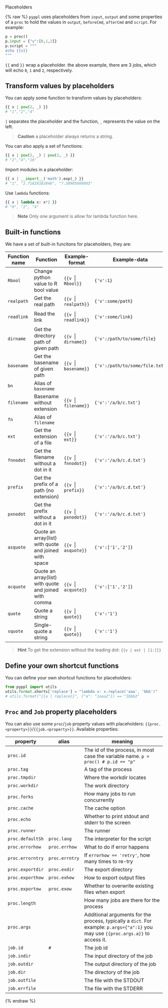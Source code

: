 #
Placeholders
<!-- toc -->

{% raw %}
`pyppl` uses placeholders from `input`, `output` and some properties of a `proc` to hold the values in `output`, `beforeCmd`, `afterCmd` and `script`. For example:
```python
p = proc()
p.input = {"v":[0,1,2]}
p.script = """
echo {{v}}
"""
```
`{{` and `}}` wrap a placeholder. the above example, there are 3 jobs, which will echo `0`, `1` and `2`, respectively.

## Transform values by placeholders
You can apply some function to transform values by placeholders:
```python
{{ v | pow(2, _) }}
# "1","2","4"
```
`|` separates the placeholder and the function, `_` represents the value on the left.
> **Caution** a placeholder always returns a string.

You can also apply a set of functions:
```python
{{ v | pow(2, _) | pow(2, _) }}
# "2","4","16"
```

Import modules in a placeholder:
```python
{{ v | __import__('math').exp(_) }}
# "1", "2.71828182846", "7.38905609893"
```

Use `lambda` functions:
```python
{{ v | lambda x: x*2 }}
# "0", "2", "4"
```
> **Note** Only one argument is allow for lambda function here.

## Built-in functions
We have a set of built-in funcitons for placeholders, they are:

| Function name | Function | Example-format | Example-data | Example-result |
|---------------|----------|----------------|--------------|----------------|
|`Rbool`|Change python value to R bool value|`{{v `&#x7c;` Rbool}}`|`{'v':1}`|`TRUE`|
|`realpath`|Get the real path|`{{v `&#x7c;` realpath}}`|`{'v':some/path}`|`<the real path of some/path>`|
|`readlink`|Read the link|`{{v `&#x7c;` readlink}}`|`{'v':some/link}`|`<the real path some/link links to`|
|`dirname`|Get the directory path of given path|`{{v `&#x7c;` dirname}}`|`{'v':/path/to/some/file}`|`/path/to/some/`|
|`basename`|Get the basename of given path|`{{v `&#x7c;` basename}}`|`{'v':/path/to/some/file.txt}`|`file.txt`|
|`bn`|Alias of `basename`||||
|`filename`|Basename without extension|`{{v `&#x7c;` filename}}`|`{'v':'/a/b/c.txt'}`|`c`|
|`fn`|Alias of `filename`||||
|`ext`|Get the extension of a file|`{{v `&#x7c;` ext}}`|`{'v':'/a/b/c.txt'}`|`.txt`|
|`fnnodot`|Get the filename without a dot in it|`{{v `&#x7c;` fnnodot}}`|`{'v':'/a/b/c.d.txt'}`|`c`|
|`prefix`|Get the prefix of a path (no extension)|`{{v `&#x7c;` prefix}}`|`{'v':'/a/b/c.d.txt'}`|`/a/b/c.d`|
|`pxnodot`|Get the prefix without a dot in it|`{{v `&#x7c;` pxnodot}}`|`{'v':'/a/b/c.d.txt'}`|`/a/b/c`|
|`asquote`|Quote an array(list) with quote and joined with space|`{{v `&#x7c;` asquote}}`|`{'v':['1','2']}`|`"1" "2"`|
|`acquote`|Quote an array(list) with quote and joined with comma|`{{v `&#x7c;` acquote}}`|`{'v':['1','2']}`|`"1","2"`|
|`quote`|Quote a string|`{{v `&#x7c;` quote}}`|`{'v':'1'}`|`"1"`|
|`squote`|Single-quote a string|`{{v `&#x7c;` quote}}`|`{'v':'1'}`|`'1'`|

> **Hint** To get the extension without the leading dot: `{{v | ext | [1:]}}`

## Define your own shortcut functions
You can define your own shortcut functions for placeholders:
```python
from pyppl import utils
utils.format.shorts['replace'] = "lambda x: x.replace('aaa', 'bbb')"
# utils.format("{{a | replace}}", {"a": "1aaa2"}) == "1bbb2"
```

## `Proc` and `Job` property placeholders
You can also use some `proc`/`job` property values with placeholders: `{{proc.<property>}}`/`{{job.<property>}}`. Available properties:

| property | alias |meaning |
|--------------|---------|----------------------|
|`proc.id`|| The id of the process, in most case the variable name. `p = proc() # p.id == "p"`|
|`proc.tag`||A tag of the process|
|`proc.tmpdir`||Where the workdir locates|
|`proc.workdir`||The work directory|
|`proc.forks`||How many jobs to run concurrently|
|`proc.cache`||The cache option|
|`proc.echo`||Whether to print stdout and stderr to the screen|
|`proc.runner`||The runner|
|`proc.defaultSh`|`proc.lang`|The interpreter for the script|
|`proc.errorhow`|`proc.errhow`|What to do if error happens|
|`proc.errorntry`|`proc.errntry`|If `errorhow == 'retry'`, how many times to re-try|
|`proc.exportdir`|`proc.exdir`|The export directory|
|`proc.exporthow`|`proc.exhow`|How to export output files|
|`proc.exportow`|`proc.exow`|Whether to overwrite existing files when export|
|`proc.length`||How many jobs are there for the process|
|`proc.args`||Additional arguments for the process, typically a `dict`. For example: `p.args={"a":1}` you may use `{{proc.args.a}}` to access it.|
|`job.id`|`#`|The job id|
|`job.indir`||The input directory of the job|
|`job.outdir`||The output directory of the job|
|`job.dir`||The directory of the job|
|`job.outfile`||The file with the STDOUT|
|`job.errfile`||The file with the STDERR|

{% endraw %}
